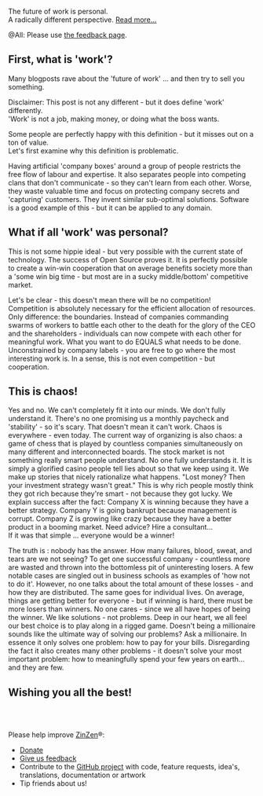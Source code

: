 The future of work is personal.  
A radically different perspective.
[Read more...](https://blog.zinzen.me/2022/10/08/The-future-of-work-is-personal.html)   

@All: Please use [the feedback page](https://zinzen.me/Feedback).

## First, what is 'work'?

Many blogposts rave about the 'future of work' ... and then try to sell you something.  

Disclaimer: This post is not any different  - but it does define 'work' differently.  
'Work' is not a job, making money, or doing what the boss wants.  

Some people are perfectly happy with this definition - but it misses out on a ton of value.  
Let's first examine why this definition is problematic. 

Having artificial 'company boxes' around a group of people restricts the free flow of labour and expertise. It also separates people into competing clans that don't communicate - so they can't learn from each other. Worse, they waste valuable time and focus on protecting company secrets and 'capturing' customers. They invent similar sub-optimal solutions. Software is a good example of this - but it can be applied to any domain.

## What if all 'work' was personal?
This is not some hippie ideal - but very possible with the current state of technology. The success of Open Source proves it. It is perfectly possible to create a win-win cooperation that on average benefits society more than a 'some win big time - but most are in a sucky middle/bottom' competitive market.  

Let's be clear - this doesn't mean there will be no competition!  
Competition is absolutely necessary for the efficient allocation of resources. Only difference: the boundaries. Instead of companies commanding swarms of workers to battle each other to the death for the glory of the CEO and the shareholders - individuals can now compete with each other for meaningful work. What you want to do EQUALS what needs to be done. Unconstrained by company labels - you are free to go where the most interesting work is. In a sense, this is not even competition - but cooperation.  

## This is chaos!
Yes and no. We can't completely fit it into our minds. We don't fully understand it. There's no one promising us a monthly paycheck and 'stability' - so it's scary. That doesn't mean it can't work. Chaos is everywhere - even today. The current way of organizing is also chaos: a game of chess that is played by countless companies simultaneously on many different and interconnected boards. The stock market is not something really smart people understand. No one fully understands it. It is simply a glorified casino people tell lies about so that we keep using it. We make up stories that nicely rationalize what happens. "Lost money? Then your investment strategy wasn't great." This is why rich people mostly think they got rich because they're smart - not because they got lucky. We explain success after the fact: Company X is winning because they have a better strategy. Company Y is going bankrupt because management is corrupt. Company Z is growing like crazy because they have a better product in a booming market. Need advice? Hire a consultant...  
If it was that simple ... everyone would be a winner!  

The truth is : nobody has the answer. How many failures, blood, sweat, and tears are we not seeing? To get one successful company - countless more are wasted and thrown into the bottomless pit of uninteresting losers. A few notable cases are singled out in business schools as examples of 'how not to do it'. However, no one talks about the total amount of these losses - and how they are distributed. The same goes for individual lives. On average, things are getting better for everyone - but if winning is hard, there must be more losers than winners. No one cares - since we all have hopes of being the winner. We like solutions - not problems. Deep in our heart, we all feel our best choice is to play along in a rigged game. Doesn't being a millionaire sounds like the ultimate way of solving our problems? Ask a millionaire. In essence it only solves one problem: how to pay for your bills. Disregarding the fact it also creates many other problems - it doesn't solve your most important problem: how to meaningfully spend your few years on earth... and they are few.

## Wishing you all the best!
<br />
<br />

Please help improve [ZinZen](https://zinzen.me)®:  
- [Donate](https://donate.stripe.com/6oE4jK1iPcPT1m89AA)
- [Give us feedback](https://zinzen.me/Feedback)
- Contribute to the [GitHub project](https://github.com/tijlleenders/ZinZen) with code, feature requests, idea's, translations, documentation or artwork  
- Tip friends about us!

